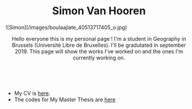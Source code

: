 <p align="center">
	    <h1 align="center">Simon Van Hooren</h1>
	    ![Simon](/images/boulaajlate_40513717405_o.jpg)
	    <p align="center">Hello everyone this is my personal page ! 
	I'm a student in Geography in Brussels (Université Libre de Bruxelles).
	I'll be gradutated in september 2019.
	This page will show the works I've worked on and the ones I'm currently working on.</p>
	    <br><br><br>
	</p>


* My CV is [here](https://svhooren.github.io/CV-2019/).
* The codes for My Master Thesis are [here](https://svhooren.github.io/Presidentielles/)

